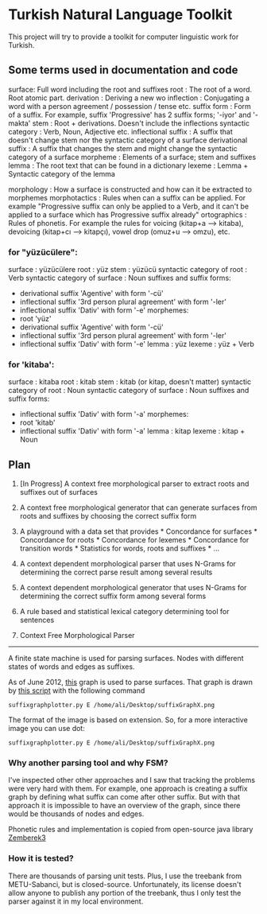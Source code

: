 Turkish Natural Language Toolkit
================================

This project will try to provide a toolkit for computer linguistic work for Turkish.

Some terms used in documentation and code
-----------------------------------------

surface: Full word including the root and suffixes
root : The root of a word. Root atomic part.
derivation : Deriving a new wo
inflection : Conjugating a word with a person agreement / possession / tense etc.
suffix form : Form of a suffix. For example, suffix 'Progressive' has 2 suffix forms; '-iyor' and '-makta'
stem : Root + derivations. Doesn't include the inflections
syntactic category : Verb, Noun, Adjective etc.
inflectional suffix : A suffix that doesn't change stem nor the syntactic category of a surface
derivational suffix : A suffix that changes the stem and might change the syntactic category of a surface
morpheme : Elements of a surface; stem and suffixes
lemma : The root text that can be found in a dictionary
lexeme : Lemma + Syntactic category of the lemma

morphology : How a surface is constructed and how can it be extracted to morphemes
morphotactics : Rules when can a suffix can be applied. For example "Progressive suffix can only be applied to a Verb, and it can't be applied to a surface which has Progressive suffix already"
ortographics : Rules of phonetis. For example the rules for voicing (kitap+a --> kitaba), devoicing (kitap+cı --> kitapçı), vowel drop (omuz+u --> omzu), etc.

### for "yüzücülere":
surface : yüzücülere
root : yüz
stem : yüzücü
syntactic category of root : Verb
syntactic category of surface : Noun
suffixes and suffix forms:
 * derivational suffix 'Agentive' with form '-cü'
 * inflectional suffix '3rd person plural agreement' with form '-ler'
 * inflectional suffix 'Dativ' with form '-e'
morphemes:
 * root 'yüz'
 * derivational suffix 'Agentive' with form '-cü'
 * inflectional suffix '3rd person plural agreement' with form '-ler'
 * inflectional suffix 'Dativ' with form '-e'
lemma : yüz
lexeme : yüz + Verb

### for 'kitaba':
surface : kitaba
root : kitab
stem : kitab (or kitap, doesn't matter)
syntactic category of root : Noun
syntactic category of surface : Noun
suffixes and suffix forms:
 * inflectional suffix 'Dativ' with form '-a'
morphemes:
 * root 'kitab'
 * inflectional suffix 'Dativ' with form '-a'
lemma : kitap
lexeme : kitap + Noun


Plan
-----------------------

1. [In Progress] A context free morphological parser to extract roots and suffixes out of surfaces
2. A context free morphological generator that can generate surfaces from roots and suffixes by choosing the correct suffix form
3. A playground with a data set that provides
       * Concordance for surfaces
       * Concordance for roots
       * Concordance for lexemes
       * Concordance for transition words
       * Statistics for words, roots and suffixes
       * ...
4. A context dependent morphological parser that uses N-Grams for determining the correct parse result among several results
5. A context dependent morphological generator that uses N-Grams for determining the correct suffix form among several forms
6. A rule based and statistical lexical category determining tool for sentences


1. Context Free Morphological Parser
------------------------------------

A finite state machine is used for parsing surfaces. Nodes with different states of words and edges as suffixes.

As of June 2012, [this](https://github.com/aliok/trnltk/raw/master/suffixGraphExtended_20120628.png) graph is used to parse surfaces.
That graph is drawn by [this script](https://github.com/aliok/trnltk/bin/suffixgraphplotter.py) with the following command

    suffixgraphplotter.py E /home/ali/Desktop/suffixGraphX.png


The format of the image is based on extension. So, for a more interactive image you can use dot:

    suffixgraphplotter.py E /home/ali/Desktop/suffixGraphX.png

### Why another parsing tool and why FSM?

I've inspected other other approaches and I saw that tracking the problems were very hard with them. For example, one approach is creating a suffix graph
by defining what suffix can come after other suffix. But with that approach it is impossible to have an overview of the graph, since there would
be thousands of nodes and edges.

Phonetic rules and implementation is copied from open-source java library [Zemberek3](http://code.google.com/p/zemberek3/)

### How it is tested?

There are thousands of parsing unit tests. Plus, I use the treebank from METU-Sabanci, but is closed-source. Unfortunately, its license doesn't allow
anyone to publish any portion of the treebank, thus I only test the parser against it in my local environment.



